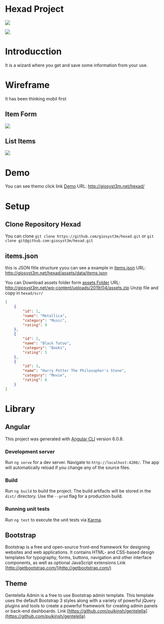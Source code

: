 #  Hexad Project 

![](http://giosyst3m.net/wp-content/uploads/2018/10/giosyst3m-logo-white-digital-color.png)

[![](https://img.shields.io/badge/tag-v.2.0.0-blue.svg)](https://github.com/giosyst3m/hexad)

# Introducction
It is a wizard where you get and save some information from your use.

# Wireframe
It has been thinking mobil first

## Item Form
![](http://giosyst3m.net/wp-content/uploads/2019/04/Hexad-Item-Form.png)

## List Items
![](http://giosyst3m.net/wp-content/uploads/2019/04/Hexad-List-items.png)

# Demo
You can see themo click link [Demo](http://giosyst3m.net/hexad/ "Demo") 
URL: http://giosyst3m.net/hexad/

# Setup
## Clone Repository Hexad
You can clone 
`git clone https://github.com/giosyst3m/hexad.git`
or
`git clone git@github.com:giosyst3m/hexad.git`

## items.json
this is JSON fitle structure yyou can see a example in [items.json](http://giosyst3m.net/hexad/assets/data/items.json "items.json") 
URL: http://giosyst3m.net/hexad/assets/data/items.json

You can Download assets folder form [assets Folder](http://giosyst3m.net/wp-content/uploads/2019/04/assets.zip  "assets Folder") 
URL: http://giosyst3m.net/wp-content/uploads/2019/04/assets.zip 
Unzip file and copy in `hexad/scr/`
```json
[
    {
        "id": 1,
        "name": "Metallica",
        "category": "Music",
        "rating": 9
    },
    {
        "id": 2,
        "name": "Black Tatoo",
        "category": "Books",
        "rating": 5
    },
    {
        "id": 3,
        "name": "Harry Potter The Philosopher's Stone",
        "category": "Movie",
        "rating": 8
    }
]
```
# Library
## Angular

This project was generated with [Angular CLI](https://github.com/angular/angular-cli) version 6.0.8.

### Development server

Run `ng serve` for a dev server. Navigate to `http://localhost:4200/`. The app will automatically reload if you change any of the source files.

### Build

Run `ng build` to build the project. The build artifacts will be stored in the `dist/` directory. Use the `--prod` flag for a production build.

### Running unit tests

Run `ng test` to execute the unit tests via [Karma](https://karma-runner.github.io).

## Bootstrap
Bootstrap is a free and open-source front-end framework for designing websites and web applications. It contains HTML- and CSS-based design templates for typography, forms, buttons, navigation and other interface components, as well as optional JavaScript extensions
Link [http://getbootstrap.com/](http://getbootstrap.com/)

## Theme 
Gentelella Admin is a free to use Bootstrap admin template. This template uses the default Bootstrap 3 styles along with a variety of powerful jQuery plugins and tools to create a powerful framework for creating admin panels or back-end dashboards.
Link [https://github.com/puikinsh/gentelella](https://github.com/puikinsh/gentelella)
